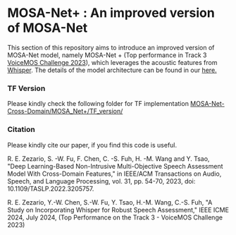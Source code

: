 # MOSA-Net+ : An improved version of MOSA-Net 

This section of this repository aims to introduce an improved version of MOSA-Net model, namely MOSA-Net + (Top performance in Track 3 <a href="https://arxiv.org/pdf/2310.02640.pdf" target="_blank">VoiceMOS Challenge 2023</a>), which leverages the acoustic features from <a href="https://github.com/openai/whisper" target="_blank">Whisper</a>. The details of the model architecture can be found in our <a href="https://arxiv.org/pdf/2309.12766.pdf" target="_blank">here.</a> 

### TF Version ###
Please kindly check the following folder for TF implementation <a href="https://github.com/dhimasryan/MOSA-Net-Cross-Domain/tree/main/MOSA_Net%2B/TF_version" target="_blank">MOSA-Net-Cross-Domain/MOSA_Net+/TF_version/</a>

### Citation ###

Please kindly cite our paper, if you find this code is useful.

<a id="1"></a> 
R. E. Zezario, S. -W. Fu, F. Chen, C. -S. Fuh, H. -M. Wang and Y. Tsao, "Deep Learning-Based Non-Intrusive Multi-Objective Speech Assessment Model With Cross-Domain Features," in IEEE/ACM Transactions on Audio, Speech, and Language Processing, vol. 31, pp. 54-70, 2023, doi: 10.1109/TASLP.2022.3205757.

R. E. Zezario, Y.-W. Chen, S.-W. Fu, Y. Tsao, H.-M. Wang, C.-S. Fuh, "A Study on Incorporating Whisper for Robust Speech Assessment," IEEE ICME 2024, July 2024, (Top Performance on the Track 3 - VoiceMOS Challenge 2023)
